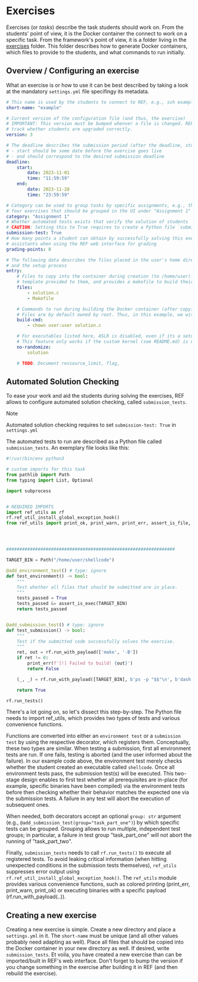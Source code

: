 # Exercises

Exercises (or _tasks_) describe the task students should work on. From the students' point of view, it is the Docker container the connect to work on a specific task. From the framework's point of view, it is a folder living in the [exercises](./exercises) folder. This folder describes how to generate Docker containers, which files to provide to the students, and what commands to run initially.



## Overview / Configuring an exercise

What an exercise is or how to use it can be best described by taking a look at the mandatory `settings.yml` file specifingy its metadata.

```yml
# This name is used by the students to connect to REF, e.g., ssh example@REFSERVER
short-name: "example"

# Current version of the configuration file (and thus, the exercise)
# IMPORTANT: This version must be bumped whenver a file is changed. REF only allows to build newer versions to
# track whether students are upgraded correctly.
version: 3

# The deadline describes the submission period (after the deadline, students can no longer submit)
# - start should be some date before the exercise goes live
# - end should correspond to the desired submission deadline
deadline:
    start:
        date: 2023-11-01
        time: "11:59:59"
    end:
        date: 2023-11-28
        time: "23:59:59"

# Category can be used to group tasks by specific assignments, e.g., the first week of the course may contain
# four exercises that should be grouped in the UI under "Assignment 1"
category: "Assignment 1"
# Whether automated tests exists that verify the solution of students
# CAUTION: Setting this to True requires to create a Python file `submission_tests`
submission-test: True
# How many points a student can obtain by successfully solving this exercise. Points are visible to grading
# assistants when using the REF web interface for grading
grading-points: 8

# The following data describes the files placed in the user's home directory (when connecting to their container)
# and the setup process
entry:
    # Files to copy into the container during creation (to /home/user). This example expects a user to write C code in solution.c, a
    # template provided to them, and provides a makefile to build their code.
    files:
        - solution.c
        - Makefile

    # Commands to run during building the Docker container (after copying files into the container). Working directory is /home/user.
    # Files are by default owned by root. Thus, in this example, we wish to give the user access to solution.c and chown it.
    build-cmd:
        - chown user:user solution.c

    # For executables listed here, ASLR is disabled, even if its a setuid binary.
    # This feature only works if the custom kernel (see README.md) is used.
    no-randomize:
        solution

    # TODO: Document ressource_limit, flag, 
```

## Automated Solution Checking

To ease your work and aid the students during solving the exercises, REF allows to configure automated solution checking, called `submission_tests`.

> [!NOTE]
> Automated solution checking requires to set `submission-test: True` in `settings.yml`

The automated tests to run are described as a Python file called `submission_tests`. An exemplary file looks like this:

```Python
#!/usr/bin/env python3

# custom imports for this task
from pathlib import Path
from typing import List, Optional

import subprocess


# REQUIRED IMPORTS
import ref_utils as rf
rf.ref_util_install_global_exception_hook()
from ref_utils import print_ok, print_warn, print_err, assert_is_file, assert_is_exec, add_environment_test, add_submission_test, drop_privileges




################################################################

TARGET_BIN = Path("/home/user/shellcode")

@add_environment_test() # type: ignore
def test_environment() -> bool:
    """
    Test whether all files that should be submitted are in place.
    """
    tests_passed = True
    tests_passed &= assert_is_exec(TARGET_BIN)
    return tests_passed


@add_submission_test() # type: ignore
def test_submission() -> bool:
    """
    Test if the submitted code successfully solves the exercise.
    """
    ret, out = rf.run_with_payload(['make', '-B'])
    if ret != 0:
        print_err(f'[!] Failed to build! {out}')
        return False

    (_, _) = rf.run_with_payload([TARGET_BIN], b'ps -p "$$"\n', b'dash', check=True, check_signal=True)

    return True

rf.run_tests()

```

There's a lot going on, so let's dissect this step-by-step. The Python file needs to import ref_utils, which provides two types of tests and various convenience functions.

Functions are converted into either an `environment test` or a `submission test` by using the respective decorator, which registers them. Conceptually, these two types are similar. When testing a submission, first all environment tests are run. If one fails, testing is aborted (and the user informed about the failure). In our example code above, the environment test merely checks whether the student created an executable called `shellcode`. Once all environment tests pass, the submission test(s) will be executed. This two-stage design enables to first test whether all prerequisites are in-place (for example, specific binaries have been compiled) via the environment tests before then checking whether their behavior matches the expected one via the submission tests. A failure in any test will abort the execution of subsequent ones.

When needed, both decorators accept an optional `group: str` argument (e.g., `@add_submission_test(group="task_part_one")`) by which specific tests can be grouped. Grouping allows to run multiple, independent test groups; in particular, a failure in test group "task_part_one" will not abort the running of "task_part_two".


Finally, `submission_tests` needs to call `rf.run_tests()` to execute all registered tests. To avoid leaking critical information (when hitting unexpected conditions in the submission tests themselves), `ref_utils` suppresses error output using `rf.ref_util_install_global_exception_hook()`. The `ref_utils` module provides various convenience functions, such as colored printing (print_err, print_warn, print_ok) or executing binaries with a specific payload (rf.run_with_payload(..)).




## Creating a new exercise

Creating a new exercise is simple. Create a new directory and place a `settings.yml` in it. The `short-name` must be unique (and all other values probably need adapting as well). Place all files that should be copied into the Docker container in your new directory as well. If desired, write `submission_tests`. Et voila, you have created a new exercise than can be imported/built in REF's web interface. Don't forget to bump the version if you change something in the exercise after building it in REF (and then rebuild the exercise).
